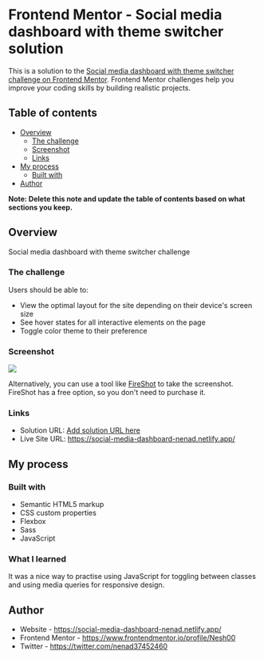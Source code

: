 # Frontend Mentor - Social media dashboard with theme switcher solution

This is a solution to the [Social media dashboard with theme switcher challenge on Frontend Mentor](https://www.frontendmentor.io/challenges/social-media-dashboard-with-theme-switcher-6oY8ozp_H). Frontend Mentor challenges help you improve your coding skills by building realistic projects.

## Table of contents

- [Overview](#overview)
  - [The challenge](#the-challenge)
  - [Screenshot](#screenshot)
  - [Links](#links)
- [My process](#my-process)
  - [Built with](#built-with)
- [Author](#author)

**Note: Delete this note and update the table of contents based on what sections you keep.**

## Overview

Social media dashboard with theme switcher challenge

### The challenge

Users should be able to:

- View the optimal layout for the site depending on their device's screen size
- See hover states for all interactive elements on the page
- Toggle color theme to their preference

### Screenshot

![](./screenshot.jpg)

Alternatively, you can use a tool like [FireShot](https://getfireshot.com/) to take the screenshot. FireShot has a free option, so you don't need to purchase it.

### Links

- Solution URL: [Add solution URL here](https://your-solution-url.com)
- Live Site URL: https://social-media-dashboard-nenad.netlify.app/

## My process

### Built with

- Semantic HTML5 markup
- CSS custom properties
- Flexbox
- Sass
- JavaScript

### What I learned

It was a nice way to practise using JavaScript for toggling between classes and using media queries for responsive design.

## Author

- Website - https://social-media-dashboard-nenad.netlify.app/
- Frontend Mentor - https://www.frontendmentor.io/profile/Nesh00
- Twitter - https://twitter.com/nenad37452460
